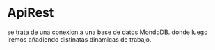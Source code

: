 # ApiRest
se trata de una conexion a una base de datos MondoDB. donde luego iremos añadiendo distinatas dinamicas de trabajo.
